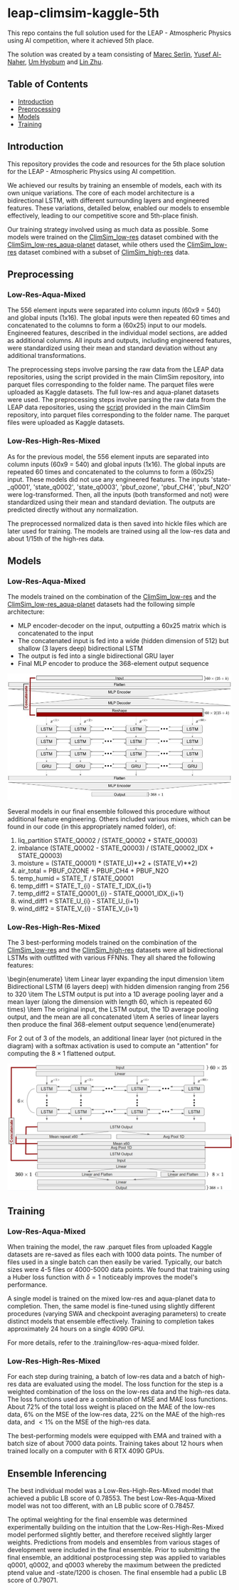 # leap-climsim-kaggle-5th

This repo contains the full solution used for the LEAP - Atmospheric Physics using AI competition, where it achieved 5th place.

The solution was created by a team consisting of [Marec Serlin](https://github.com/mserlin), [Yusef Al-Naher](https://github.com/YusefAN), [Um Hyobum](https://www.kaggle.com/ajobseeker) and [Lin Zhu](https://github.com/linzhu123455). 

## Table of Contents
- [Introduction](#introduction)
- [Preprocessing](#preprocessing)
- [Models](#models)
- [Training](#training)

## Introduction
This repository provides the code and resources for the 5th place solution for the LEAP - Atmospheric Physics using AI competition.

We achieved our results by training an ensemble of models, each with its own unique variations. The core of each model architecture is a bidirectional LSTM, with different surrounding layers and engineered features. These variations, detailed below, enabled our models to ensemble effectively, leading to our competitive score and 5th-place finish.

Our training strategy involved using as much data as possible. Some models were trained on the [ClimSim_low-res](https://huggingface.co/datasets/LEAP/ClimSim_low-res) dataset combined with the [ClimSim_low-res_aqua-planet](https://huggingface.co/datasets/LEAP/ClimSim_low-res_aqua-planet) dataset, while others used the [ClimSim_low-res](https://huggingface.co/datasets/LEAP/ClimSim_low-res) dataset combined with a subset of [ClimSim_high-res](https://huggingface.co/datasets/LEAP/ClimSim_high-res) data.

## Preprocessing

### Low-Res-Aqua-Mixed

The 556 element inputs were separated into column inputs (60x9 = 540) and global inputs (1x16). The global inputs were then repeated 60 times and concatenated to the columns to form a (60x25) input to our models. Engineered features, described in the individual model sections, are added as additional columns. All inputs and outputs, including engineered features, were standardized using their mean and standard deviation without any additional transformations.

The preprocessing steps involve parsing the raw data from the LEAP data repositories, using the script provided in the main ClimSim repository, into parquet files corresponding to the folder name. The parquet files were uploaded as Kaggle datasets. The full low-res and aqua-planet datasets were used. The preprocessing steps involve parsing the raw data from the LEAP data repositories, using the [script](https://github.com/leap-stc/ClimSim/blob/main/for_kaggle_users.py) provided in the main ClimSim repository, into parquet files corresponding to the folder name. The parquet files were uploaded as Kaggle datasets.

### Low-Res-High-Res-Mixed 

As for the previous model, the 556 element inputs are separated into column inputs (60x9 = 540) and global inputs (1x16). The global inputs are repeated 60 times and concatenated to the columns to form a (60x25) input. These models did not use any engineered features. The inputs 'state-\_q0001', 'state\_q0002', 'state\_q0003', 'pbuf\_ozone', 'pbuf\_CH4', 'pbuf\_N2O' were log-transformed. Then, all the inputs (both transformed and not) were standardized using their mean and standard deviation. The outputs are predicted directly without any normalization.

The preprocessed normalized data is then saved into hickle files which are later used for training. The models are trained using all the low-res data and about 1/15th of the high-res data.

## Models

### Low-Res-Aqua-Mixed

The models trained on the combination of the [ClimSim_low-res](https://huggingface.co/datasets/LEAP/ClimSim_low-res) and the [ClimSim_low-res_aqua-planet](https://huggingface.co/datasets/LEAP/ClimSim_low-res_aqua-planet) datasets had the following simple architecture:
- MLP encoder-decoder on the input, outputting a 60x25 matrix which is concatenated to the input
- The concatenated input is fed into a wide (hidden dimension of 512) but shallow (3 layers deep) bidirectional LSTM 
- The output is fed into a single bidirectional GRU layer
- Final MLP encoder to produce the 368-element output sequence

![alt text](LowResAquaArchitecture.jpg)

Several models in our final ensemble followed this procedure without additional feature engineering. Others included various mixes, which can be found in our code (in this appropriately named folder), of:
1. liq_partition STATE_Q0002 / (STATE_Q0002 + STATE_Q0003)
2. imbalance (STATE_Q0002 - STATE_Q0003) / (STATE_Q0002_IDX + STATE_Q0003)
3. moisture = (STATE_Q0001) * (STATE_U)**2 + (STATE_V)**2)
4. air_total = PBUF_OZONE + PBUF_CH4 + PBUF_N2O
5. temp_humid = STATE_T / STATE_Q0001
6. temp_diff1 = STATE_T_{i} - STATE_T_IDX_{i+1}
7. temp_diff2 = STATE_Q0001_{i} - STATE_Q0001_IDX_{i+1}
8. wind_diff1 = STATE_U_{i} - STATE_U_{i+1}
9. wind_diff2 = STATE_V_{i} - STATE_V_{i+1}

### Low-Res-High-Res-Mixed

The 3 best-performing models trained on the combination of the [ClimSim_low-res](https://huggingface.co/datasets/LEAP/ClimSim_low-res) and the [ClimSim_high-res](https://huggingface.co/datasets/LEAP/ClimSim_high-res) datasets were all bidirectional LSTMs with outfitted with various FFNNs. They all shared the following features:

\begin{enumerate}
    \item Linear layer expanding the input dimension
    \item Bidirectional LSTM (6 layers deep) with hidden dimension ranging from 256 to 320
    \item The LSTM output is put into a 1D average pooling layer and a mean layer (along the dimension with length 60, which is repeated 60 times)
    \item The original input, the LSTM output, the 1D average pooling output, and the mean are all concatenated
    \item A series of linear layers then produce the final 368-element output sequence
\end{enumerate}

For 2 out of 3 of the models, an additional linear layer (not pictured in the diagram) with a softmax activation is used to compute an "attention" for computing the $8\times 1$ flattened output.

![alt text](LowResHighResArchitecture.jpg)

## Training 

### Low-Res-Aqua-Mixed

When training the model, the raw .parquet files from uploaded Kaggle datasets are re-saved as files each with 1000 data points. The number of files used in a single batch can then easily be varied. Typically, our batch sizes were 4-5 files or 4000-5000 data points. We found that training using a Huber loss function with $\delta = 1$ noticeably improves the model's performance.

A single model is trained on the mixed low-res and aqua-planet data to completion. Then, the same model is fine-tuned using slightly different procedures (varying SWA and checkpoint averaging parameters) to create distinct models that ensemble effectively. Training to completion takes approximately 24 hours on a single 4090 GPU.

For more details, refer to the .training/low-res-aqua-mixed folder.

### Low-Res-High-Res-Mixed

For each step during training, a batch of low-res data and a batch of high-res data are evaluated using the model. The loss function for the step is a weighted combination of the loss on the low-res data and the high-res data. The loss functions used are a combination of MSE and MAE loss functions. About 72\% of the total loss weight is placed on the MAE of the low-res data, 6\% on the MSE of the low-res data, 22\% on the MAE of the high-res data, and $<1\%$ on the MSE of the high-res data. 

The best-performing models were equipped with EMA and trained with a batch size of about 7000 data points. Training takes about 12 hours when trained locally on a computer with 6 RTX 4090 GPUs.

## Ensemble Inferencing

The best individual model was a Low-Res-High-Res-Mixed model that achieved a public LB score of 0.78553. The best Low-Res-Aqua-Mixed model was not too different, with an LB public score of 0.78457.

The optimal weighting for the final ensemble was determined experimentally building on the intuition that the Low-Res-High-Res-Mixed model performed slightly better, and therefore received slightly larger weights. Predictions from models and ensembles from various stages of development were included in the final ensemble. Prior to submitting the final ensemble, an additional postprocessing step was applied to variables q0001, q0002, and q0003 whereby the maximum between the predicted ptend value and -state/1200 is chosen. The final ensemble had a public LB score of 0.79071.

